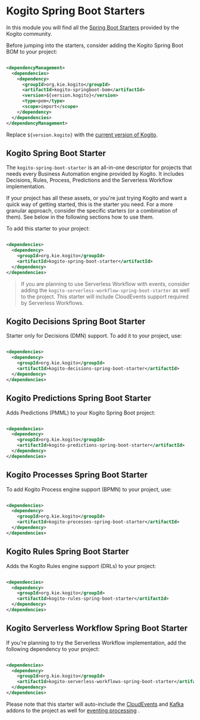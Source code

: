 # Kogito Spring Boot Starters

In this module you will find all
the [Spring Boot Starters](https://github.com/spring-projects/spring-boot/tree/main/spring-boot-project/spring-boot-starters)
provided by the Kogito community.

Before jumping into the starters, consider adding the Kogito Spring Boot BOM to your project:

```xml

<dependencyManagement>
  <dependencies>
    <dependency>
      <groupId>org.kie.kogito</groupId>
      <artifactId>kogito-springboot-bom</artifactId>
      <version>${version.kogito}</version>
      <type>pom</type>
      <scope>import</scope>
    </dependency>
  </dependencies>
</dependencyManagement>
```

Replace `${version.kogito}` with the [current version of Kogito](https://github.com/kiegroup/kogito-runtimes/releases).

## Kogito Spring Boot Starter

The `kogito-spring-boot-starter` is an all-in-one descriptor for projects that needs every Business Automation engine
provided by Kogito. It includes Decisions, Rules, Process, Predictions and the Serverless Workflow implementation.

If your project has all these assets, or you're just trying Kogito and want a quick way of getting started, this is the
starter you need. For a more granular approach, consider the specific starters (or a combination of them). See below in
the following sections how to use them.

To add this starter to your project:

```xml

<dependencies>
  <dependency>
    <groupId>org.kie.kogito</groupId>
    <artifactId>kogito-spring-boot-starter</artifactId>
  </dependency>
</dependencies>
```

> If you are planning to use Serverless Workflow with events, consider adding the `kogito-serverless-workflow-spring-boot-starter` as well to the project. This starter will include CloudEvents support required by Serverless Workflows.

## Kogito Decisions Spring Boot Starter

Starter only for Decisions (DMN) support. To add it to your project, use:

```xml

<dependencies>
  <dependency>
    <groupId>org.kie.kogito</groupId>
    <artifactId>kogito-decisions-spring-boot-starter</artifactId>
  </dependency>
</dependencies>
```

## Kogito Predictions Spring Boot Starter

Adds Predictions (PMML) to your Kogito Spring Boot project:

```xml

<dependencies>
  <dependency>
    <groupId>org.kie.kogito</groupId>
    <artifactId>kogito-predictions-spring-boot-starter</artifactId>
  </dependency>
</dependencies>
```

## Kogito Processes Spring Boot Starter

To add Kogito Process engine support (BPMN) to your project, use:

```xml

<dependencies>
  <dependency>
    <groupId>org.kie.kogito</groupId>
    <artifactId>kogito-processes-spring-boot-starter</artifactId>
  </dependency>
</dependencies>
```

## Kogito Rules Spring Boot Starter

Adds the Kogito Rules engine support (DRLs) to your project:

```xml

<dependencies>
  <dependency>
    <groupId>org.kie.kogito</groupId>
    <artifactId>kogito-rules-spring-boot-starter</artifactId>
  </dependency>
</dependencies>
```

## Kogito Serverless Workflow Spring Boot Starter

If you're planning to try the Serverless Workflow implementation, add the following dependency to your project:

```xml

<dependencies>
  <dependency>
    <groupId>org.kie.kogito</groupId>
    <artifactId>kogito-serverless-workflows-spring-boot-starter</artifactId>
  </dependency>
</dependencies>
```

Please note that this starter will auto-include the [CloudEvents](../addons/cloudevents)
and [Kafka](../addons/events/kafka) addons to the project as well
for [eventing processing](https://github.com/serverlessworkflow/specification/blob/0.6.x/specification.md#Event-Definition)
.

